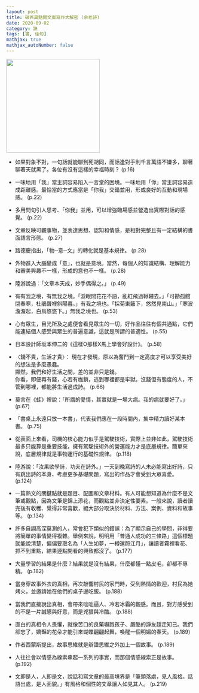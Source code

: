 ```yaml
---
layout: post
title: 破百萬點閱文案寫作大解密 (余老詩)
date: 2020-09-02
category: 訣
tags: [書, 佳句]
mathjax: true
mathjax_autoNumber: false
---
```


<img src="https://doltegg.github.io/book/images/getmillionviews.png" style="width:250px;">

- 如果對象不對，一句話就能聊到死胡同，而話逢對手則千言萬語不嫌多，聊著聊著天就黑了。各位有沒有這樣的幸福時刻？ (p.16)

- 一味地用「我」當主詞容易陷入一言堂的困境。一味地用「你」當主詞容易造成距離感。最恰當的方式應當是「你我」交錯並用，形成良好的互動和現場感。 (p.22)

- 多用問句引人思考、「你我」並用，可以增強臨場感並營造出實際對話的感覺。 (p.22)

- 文章反映可觀事物，並表達思想、認知和情感，是相對完整且有一定結構的書面語言形態。 (p.27)

- 路德慶指出，「物─意─文」的轉化就是基本規律。 (p.28)

- 外物進入大腦變成「意」，也就是意境。當然，每個人的知識結構、理解能力和審美興趣不一樣，形成的意也不一樣。 (p.28)

- 陸游說過：「文章本天成，妙手偶得之。」 (p.49)

- 有有我之境，有無我之境。「淚眼問花花不語，亂紅飛過鞦韆去。」「可勘孤館閉春寒，杜鵑聲裡斜陽暮。」有我之境也。「採菊東籬下，悠然見南山。」「寒波澹澹起，白鳥悠悠下。」無我之境也。 (p.53)

- 心有眾生，目光所及之處便會看見眾生的一切，好作品往往有個共通點，它們能連結個人感受與眾生的普遍意識，這就是所謂的普適性。 (p.55)

- 日本設計師坂本伸二的《這樣O那樣X馬上學會好設計》。 (p.58)

- 〈錢不貴，生活才貴〉：
  現在才發現，原以為奮鬥到一定高度才可以享受美好的想法是多麼愚蠢。<br>
  顯然，我們和好生活之間，差的並非只是錢。<br>
  你看，即便再有錢，心若有枷鎖，逃到哪裡都是牢獄。沒錢但有態度的人，不管到哪裡，都能將生活過成詩。 (p.66)

- 莫言在《蛙》裡說：「所謂的愛情，其實就是一場大病。我的病就要好了。」 (p.67)

- 「書桌上永遠只放一本書」，代表我們應在一段時間內，集中精力讀好某本書。 (p.75)

- 從表面上來看，司機的核心能力似乎是駕駛技術，實際上並非如此，駕駛技術最多只能算是重要技能，擁有駕駛技術外的營運能力才是底層規律。簡單來說，底層規律就是事物運行的基礎性規律。 (p.118)

- 陸游說：「汝果欲學詩，功夫在詩外。」一天到晚寫詩的人未必能寫出好詩，只有跳出詩的本身、考慮更多基礎問題，寫出的作品才會受到大眾喜愛。 (p.124)

- 一篇熱文的關鍵點就是題目、配圖和文章材料。有人可能想知道為什麼不是文筆或觀點，因為文筆是錦上添花，而觀點並非決定性要素。一般來說，讀者讀完後有收穫、覺得非常喜歡，絕大部分取決於材料、方法、案例、資料和故事等。 (p.134)

- 許多自詡高深莫測的人，常會犯下類似的錯誤：為了顯示自己的學問，非得要將簡單的事情變得複雜。舉例來說，明明用「普通人成功的三條路」這個標題就能說清楚，偏偏要取名為「人生如夢，一樽還酹江月」，讓讀者霧裡看花、抓不到重點，結果連點開看的興致都沒了。 (p.177)

- 大量學習的結果是什麼？結果就是沒有結果，什麼都懂一點皮毛，卻都不專精。 (p.182)

- 當身穿故事外衣的真相，再次敲響村民的家門時，受到熱情的歡迎，村民為她烤火，並邀請她在他們的桌子邊吃飯。 (p.188)

- 當我們直接說出真相，會帶來咄咄逼人、冷若冰霜的觀感。而且，對方感受到的不是一片誠懇與好意，而是兇狠與冷酷。 (p.188)

- 直白的真相令人畏懼，就像苦口的良藥嚇跑孩子、嚴酷的諍友趕走知己。我們卻忘了，嬌豔的花朵才能引來蝴蝶翩翩起舞，喚醒一個明媚的春天。 (p.189)

- 作者西蒙斯提出，故事思維就是辯證思維之外加上一個故事。 (p.189)

- 人往往會以情感為線索串起一系列的事實，而那個情感線索正是故事。 (p.192)

- 文即是人，人即是文，說話和寫文章的最高境界是「筆頭落處，見人風格。話語出處，是人面貌。」有風格和個性的文章讓人如見其人。 (p.219)

